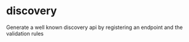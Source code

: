 # discovery
Generate a well known discovery api by registering an endpoint and the validation rules
